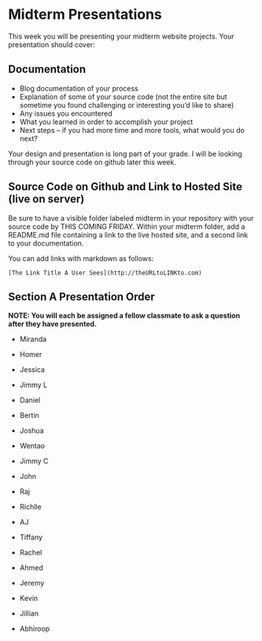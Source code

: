# Midterm Presentations

This week you will be presenting your midterm website projects. Your presentation should cover:

## Documentation

* Blog documentation of your process
* Explanation of some of your source code (not the entire site but sometime you found challenging or interesting you’d like to share)
* Any issues you encountered
* What you learned in order to accomplish your project
* Next steps –  if you had more time and more tools, what would you do next?

Your design and presentation is long part of your grade. I will be looking through your source code on github later this week.

## Source Code on Github and Link to Hosted Site (live on server)

Be sure to have a visible folder labeled midterm in your repository with your source code by THIS COMING FRIDAY. Within your midterm folder, add a  README.md file containing a link to the live hosted site, and a second link to your documentation.

You can add links with markdown as follows:

```
[The Link Title A User Sees](http://theURLtoLINKto.com)
```
## Section A Presentation Order

**NOTE: You will each be assigned a fellow classmate to ask a question after they have presented.**

- Miranda
- Homer
- Jessica
- Jimmy L
- Daniel
- Bertin
- Joshua
- Wentao
- Jimmy C
- John

- Raj
- Richlle
- AJ
- Tiffany
- Rachel
- Ahmed
- Jeremy
- Kevin
- Jillian
- Abhiroop


